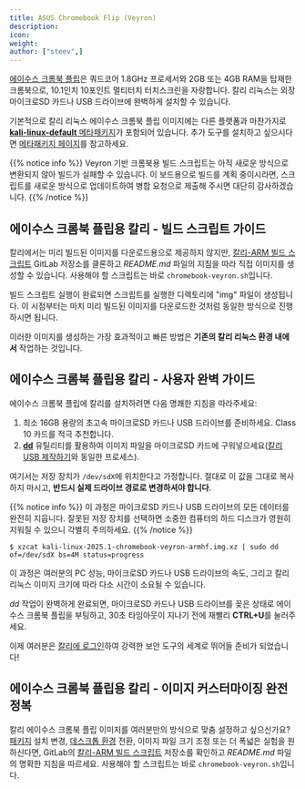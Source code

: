 ```yaml
---
title: ASUS Chromebook Flip (Veyron)
description:
icon:
weight:
author: ["steev",]
---
```


[에이수스 크롬북 플립](https://www.asus.com/us/Notebooks/ASUS_Chromebook_Flip_C100PA/)은 쿼드코어 1.8GHz 프로세서와 2GB 또는 4GB RAM을 탑재한 크롬북으로, 10.1인치 10포인트 멀티터치 터치스크린을 자랑합니다. 칼리 리눅스는 외장 마이크로SD 카드나 USB 드라이브에 완벽하게 설치할 수 있습니다.

기본적으로 칼리 리눅스 에이수스 크롬북 플립 이미지에는 다른 플랫폼과 마찬가지로 [**kali-linux-default** 메타패키지](/docs/general-use/metapackages/)가 포함되어 있습니다. 추가 도구를 설치하고 싶으시다면 [메타패키지 페이지](/docs/general-use/metapackages/)를 참고하세요.

{{% notice info %}}
Veyron 기반 크롬북용 빌드 스크립트는 아직 새로운 방식으로 변환되지 않아 빌드가 실패할 수 있습니다. 이 보드용으로 빌드를 계획 중이시라면, 스크립트를 새로운 방식으로 업데이트하여 병합 요청으로 제출해 주시면 대단히 감사하겠습니다.
{{% /notice %}}

## 에이수스 크롬북 플립용 칼리 - 빌드 스크립트 가이드

칼리에서는 미리 빌드된 이미지를 다운로드용으로 제공하지 않지만, [칼리-ARM 빌드 스크립트](https://gitlab.com/kalilinux/build-scripts/kali-arm) GitLab 저장소를 클론하고 _README.md_ 파일의 지침을 따라 직접 이미지를 생성할 수 있습니다. 사용해야 할 스크립트는 바로 `chromebook-veyron.sh`입니다.

빌드 스크립트 실행이 완료되면 스크립트를 실행한 디렉토리에 "img" 파일이 생성됩니다. 이 시점부터는 마치 미리 빌드된 이미지를 다운로드한 것처럼 동일한 방식으로 진행하시면 됩니다.

이러한 이미지를 생성하는 가장 효과적이고 빠른 방법은 **기존의 칼리 리눅스 환경 내에서** 작업하는 것입니다.

## 에이수스 크롬북 플립용 칼리 - 사용자 완벽 가이드

에이수스 크롬북 플립에 칼리를 설치하려면 다음 명쾌한 지침을 따라주세요:

1. 최소 16GB 용량의 초고속 마이크로SD 카드나 USB 드라이브를 준비하세요. Class 10 카드를 적극 추천합니다.
2. **[dd](https://manpages.debian.org/testing/coreutils/dd.1.en.html)** 유틸리티를 활용하여 이미지 파일을 마이크로SD 카드에 구워넣으세요([칼리 USB 제작하기](/docs/usb/live-usb-install-with-windows/)와 동일한 프로세스).

여기서는 저장 장치가 `/dev/sdX`에 위치한다고 가정합니다. 절대로 이 값을 그대로 복사하지 마시고, **반드시 실제 드라이브 경로로 변경하셔야 합니다**.

{{% notice info %}}
이 과정은 마이크로SD 카드나 USB 드라이브의 모든 데이터를 완전히 지웁니다. 잘못된 저장 장치를 선택하면 소중한 컴퓨터의 하드 디스크가 영원히 지워질 수 있으니 각별히 주의하세요.
{{% /notice %}}

```console
$ xzcat kali-linux-2025.1-chromebook-veyron-armhf.img.xz | sudo dd of=/dev/sdX bs=4M status=progress
```

이 과정은 여러분의 PC 성능, 마이크로SD 카드나 USB 드라이브의 속도, 그리고 칼리 리눅스 이미지 크기에 따라 다소 시간이 소요될 수 있습니다.

_dd_ 작업이 완벽하게 완료되면, 마이크로SD 카드나 USB 드라이브를 꽂은 상태로 에이수스 크롬북 플립을 부팅하고, 30초 타임아웃이 지나기 전에 재빨리 **CTRL+U**를 눌러주세요.

이제 여러분은 [칼리에 로그인](/docs/introduction/default-credentials/)하여 강력한 보안 도구의 세계로 뛰어들 준비가 되었습니다!

## 에이수스 크롬북 플립용 칼리 - 이미지 커스터마이징 완전정복

칼리 에이수스 크롬북 플립 이미지를 여러분만의 방식으로 맞춤 설정하고 싶으신가요? [패키지](/docs/general-use/metapackages/) 설치 변경, [데스크톱 환경](/docs/general-use/switching-desktop-environments/) 전환, 이미지 파일 크기 조정 또는 더 폭넓은 실험을 원하신다면, GitLab의 [칼리-ARM 빌드 스크립트](https://gitlab.com/kalilinux/build-scripts/kali-arm) 저장소를 확인하고 _README.md_ 파일의 명확한 지침을 따르세요. 사용해야 할 스크립트는 바로 `chromebook-veyron.sh`입니다.
